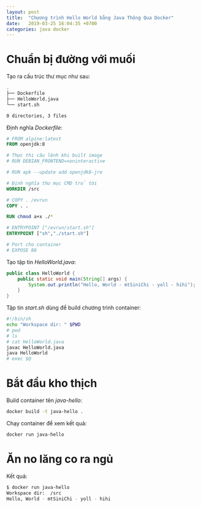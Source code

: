 ```yaml
---
layout: post
title:  "Chương trình Hello World bằng Java Thông Qua Docker"
date:   2019-03-25 16:04:35 +0700
categories: java docker
---
```


# Chuẩn bị đường với muối

Tạo ra cấu trúc thư mục như sau:

```bash
.
├── Dockerfile
├── HelloWorld.java
└── start.sh

0 directories, 3 files
```

Định nghĩa *Dockerfile*:

```Dockerfile
# FROM alpine:latest
FROM openjdk:8

# Thực thi câu lệnh khi built image
# RUN DEBIAN_FRONTEND=noninteractive

# RUN apk --update add openjdk8-jre

# Định nghĩa thư mục CMD trỏ tới
WORKDIR /src

# COPY . /evrun
COPY . .

RUN chmod a+x ./*

# ENTRYPOINT ["/evrun/start.sh"]
ENTRYPOINT ["sh","./start.sh"]

# Port cho container
# EXPOSE 80
```

Tạo tập tin *HelloWorld.java*:

```java
public class HelloWorld {
    public static void main(String[] args) {
        System.out.println("Hello, World - mtSiniChi - yoll - hihi");
    }
}
```

Tập tin *start.sh* dùng để build chương trình container:

```bash
#!/bin/sh
echo "Workspace dir: " $PWD
# pwd
# ls
# cat HelloWorld.java
javac HelloWorld.java
java HelloWorld
# exec $@
```

# Bắt đầu kho thịch

Build container tên *java-hello*:

```bash
docker build -t java-hello .
```

Chạy container để xem kết quả:

```bash
docker run java-hello
```

# Ăn no lăng co ra ngủ

Kết quả:

```bash
$ docker run java-hello
Workspace dir:  /src
Hello, World - mtSiniChi - yoll - hihi
```
